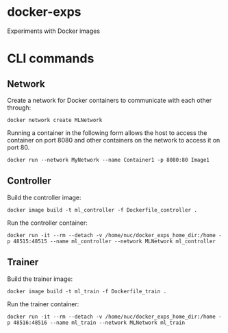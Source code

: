 # docker-exps
Experiments with Docker images

# CLI commands

## Network

Create a network for Docker containers to communicate with each
other through: 

`docker network create MLNetwork`

Running a container in the following form allows the host to access the container on port 8080
and other containers on the network to access it on port 80.

`docker run --network MyNetwork --name Container1 -p 8080:80 Image1`

## Controller

Build the controller image: 

`docker image build -t ml_controller -f Dockerfile_controller .`

Run the controller container: 

`docker run -it --rm --detach -v /home/nuc/docker_exps_home_dir:/home -p 48515:48515 --name ml_controller --network MLNetwork ml_controller`

## Trainer

Build the trainer image: 

`docker image build -t ml_train -f Dockerfile_train .`

Run the trainer container: 

`docker run -it --rm --detach -v /home/nuc/docker_exps_home_dir:/home -p 48516:48516 --name ml_train --network MLNetwork ml_train`






